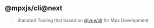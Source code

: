 ## @mpxjs/cli@next

> Standard Tooling that based on [@vue/cli](https://cli.vuejs.org/) for Mpx Development
